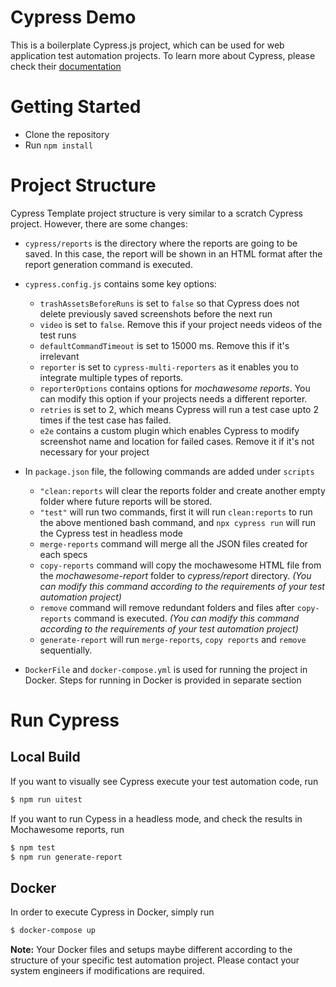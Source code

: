 # Cypress Demo

This is a boilerplate Cypress.js project, which can be used for web application test automation projects. To learn more about Cypress, please check their [documentation](https://docs.cypress.io/)

# Getting Started

  - Clone the repository
  - Run ```npm install```

# Project Structure

Cypress Template project structure is very similar to a scratch Cypress project. However, there are some changes:

- ```cypress/reports``` is the directory where the reports are going to be saved. In this case, the report will be shown in an HTML format after the report generation command is executed.
- ```cypress.config.js``` contains some key options:
    - ```trashAssetsBeforeRuns``` is set to ```false``` so that Cypress does not delete previously saved screenshots before the next run
    - ```video``` is set to ```false```. Remove this if your project needs videos of the test runs
    - ```defaultCommandTimeout``` is set to 15000 ms. Remove this if it's irrelevant
    - ```reporter``` is set to ```cypress-multi-reporters``` as it enables you to integrate multiple types of reports.
    - ```reporterOptions``` contains options for *mochawesome reports*. You can modify this option if your projects needs a different reporter.
    - ```retries``` is set to 2, which means Cypress will run a test case upto 2 times if the test case has failed.
    - ```e2e``` contains a custom plugin which enables Cypress to modify screenshot name and location for failed cases. Remove it if it's not necessary for your project
- In ```package.json``` file, the following commands are added under ```scripts```
    - ```"clean:reports``` will clear the reports folder and create another empty folder where future reports will be stored. 
    - ```"test"``` will run two commands, first it will run ```clean:reports``` to run the above mentioned bash command, and ```npx cypress run``` will run the Cypress test in headless mode 
    - ```merge-reports``` command will merge all the JSON files created for each specs
    - ```copy-reports``` command will copy the mochawesome HTML file from the *mochawesome-report* folder to *cypress/report* directory. *(You can modify this command according to the requirements of your test automation project)* 
    - ```remove``` command will remove redundant folders and files after ```copy-reports``` command is executed. *(You can modify this command according to the requirements of your test automation project)*
    - ```generate-report``` will run ```merge-reports```, ```copy reports``` and ```remove``` sequentially.

- ```DockerFile``` and ```docker-compose.yml``` is used for running the project in Docker. Steps for running in Docker is provided in separate section

# Run Cypress  

## Local Build

If you want to visually see Cypress execute your test automation code, run
```sh
$ npm run uitest
```
If you want to run Cypess in a headless mode, and check the results in Mochawesome reports, run
```sh
$ npm test
$ npm run generate-report
```
## Docker 

In order to execute Cypress in Docker, simply run

```sh
$ docker-compose up
```
**Note:** Your Docker files and setups maybe different according to the structure of your specific test automation project. Please contact your system engineers if modifications are required.